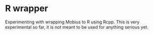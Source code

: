# R wrapper

Experimenting with wrapping Mobius to R using Rcpp. This is very experimental so far, it is not meant to be used for anything serious yet.
